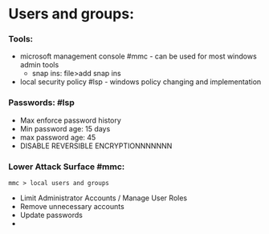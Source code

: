 # Users and groups:
### Tools:
- microsoft management console #mmc - can be used for most windows admin tools  
	- snap ins: file>add snap ins
- local security policy #lsp - windows policy changing and implementation

### Passwords: #lsp
- Max enforce password history
- Min password age: 15 days
- max password age: 45
- DISABLE REVERSIBLE ENCRYPTIONNNNNNN

### Lower Attack Surface #mmc: 
	mmc > local users and groups
- Limit Administrator Accounts / Manage User Roles 
- Remove unnecessary accounts  
- Update passwords 
- 